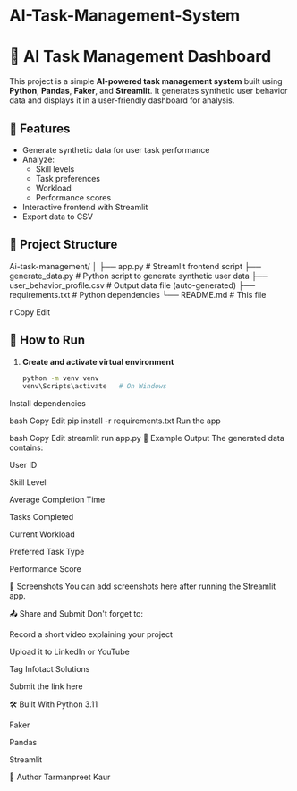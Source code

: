 # AI-Task-Management-System
# 🧠 AI Task Management Dashboard

This project is a simple **AI-powered task management system** built using **Python**, **Pandas**, **Faker**, and **Streamlit**. It generates synthetic user behavior data and displays it in a user-friendly dashboard for analysis.

## 📌 Features

- Generate synthetic data for user task performance
- Analyze:
  - Skill levels
  - Task preferences
  - Workload
  - Performance scores
- Interactive frontend with Streamlit
- Export data to CSV

## 📁 Project Structure

Ai-task-management/
│
├── app.py # Streamlit frontend script
├── generate_data.py # Python script to generate synthetic user data
├── user_behavior_profile.csv # Output data file (auto-generated)
├── requirements.txt # Python dependencies
└── README.md # This file

r
Copy
Edit

## 🚀 How to Run

1. **Create and activate virtual environment**
   ```bash
   python -m venv venv
   venv\Scripts\activate   # On Windows
Install dependencies

bash
Copy
Edit
pip install -r requirements.txt
Run the app

bash
Copy
Edit
streamlit run app.py
🧪 Example Output
The generated data contains:

User ID

Skill Level

Average Completion Time

Tasks Completed

Current Workload

Preferred Task Type

Performance Score

📸 Screenshots
You can add screenshots here after running the Streamlit app.

📤 Share and Submit
Don't forget to:

Record a short video explaining your project

Upload it to LinkedIn or YouTube

Tag Infotact Solutions

Submit the link here

🛠 Built With
Python 3.11

Faker

Pandas

Streamlit

👤 Author
Tarmanpreet Kaur
